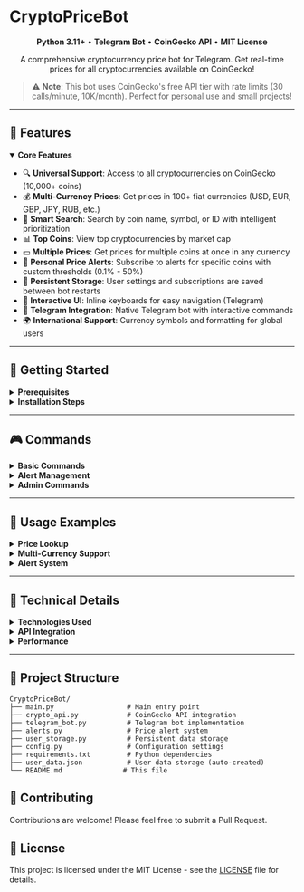 # CryptoPriceBot

<div align="center">

**Python 3.11+** • **Telegram Bot** • **CoinGecko API** • **MIT License**

A comprehensive cryptocurrency price bot for Telegram. Get real-time prices for all cryptocurrencies available on CoinGecko!

</div>

> ⚠️ **Note**: This bot uses CoinGecko's free API tier with rate limits (30 calls/minute, 10K/month). Perfect for personal use and small projects!

---

## 📌 Features

<details open>
<summary><strong>Core Features</strong></summary>

- 🔍 **Universal Support**: Access to all cryptocurrencies on CoinGecko (10,000+ coins)
- 💰 **Multi-Currency Prices**: Get prices in 100+ fiat currencies (USD, EUR, GBP, JPY, RUB, etc.)
- 🔎 **Smart Search**: Search by coin name, symbol, or ID with intelligent prioritization
- 📊 **Top Coins**: View top cryptocurrencies by market cap
- 💵 **Multiple Prices**: Get prices for multiple coins at once in any currency
- 🔔 **Personal Price Alerts**: Subscribe to alerts for specific coins with custom thresholds (0.1% - 50%)
- 💾 **Persistent Storage**: User settings and subscriptions are saved between bot restarts
- 🎯 **Interactive UI**: Inline keyboards for easy navigation (Telegram)
- 📱 **Telegram Integration**: Native Telegram bot with interactive commands
- 🌍 **International Support**: Currency symbols and formatting for global users

</details>

---

## 🚀 Getting Started

<details>
<summary><strong>Prerequisites</strong></summary>

- Python 3.11 or higher
- Telegram Bot Token (from [@BotFather](https://t.me/botfather))
- CoinGecko API access (free)

</details>

<details>
<summary><strong>Installation Steps</strong></summary>

1. **Clone the repository:**
   ```bash
   git clone https://github.com/Jenny30008/CryptoPriceBot.git
   cd CryptoPriceBot
   ```

2. **Install Python dependencies:**
   ```bash
   pip install -r requirements.txt
   ```

3. **Configure your bot:**
   - Copy `config_example.py` to `config.py`
   - Add your Telegram Bot Token:
     ```python
     TELEGRAM_API_TOKEN = "your_bot_token_here"
     ```

4. **Run the bot:**
   ```bash
   python main.py
   ```
</details>

---

## 🎮 Commands

<details>
<summary><strong>Basic Commands</strong></summary>

- `/start` - Welcome message and bot introduction
- `/price bitcoin` - Get Bitcoin price in USD
- `/price ethereum eur` - Get Ethereum price in EUR
- `/search btc` - Search for cryptocurrencies
- `/top` - View top cryptocurrencies by market cap
- `/currencies` - List supported fiat currencies

</details>

<details>
<summary><strong>Alert Management</strong></summary>

- `/subscribe` - Subscribe to price alerts
- `/addcoin bitcoin` - Add Bitcoin to monitoring
- `/mycoins` - View your monitored coins
- `/settings` - Manage alert preferences
- `/unsubscribe` - Stop receiving alerts

</details>

<details>
<summary><strong>Admin Commands</strong></summary>

- `/backup` - Create data backup (admin only)
- `/restore` - Restore from backup (admin only)

</details>

---

## 📖 Usage Examples

<details>
<summary><strong>Price Lookup</strong></summary>

```
/price bitcoin
/price ethereum eur
/prices btc eth ada
```
</details>

<details>
<summary><strong>Multi-Currency Support</strong></summary>

```
/price bitcoin usd
/price ethereum eur
/price cardano rub
/currencies
```
</details>

<details>
<summary><strong>Alert System</strong></summary>

```
/subscribe
/addcoin bitcoin
/addcoin ethereum
/mycoins
/settings
```
</details>

---

## 🔧 Technical Details

<details>
<summary><strong>Technologies Used</strong></summary>

- **Python 3.11+** - Core programming language
- **python-telegram-bot** - Telegram Bot API wrapper
- **httpx** - Async HTTP client for API calls
- **asyncio** - Asynchronous programming
- **JSON** - Data persistence

</details>

<details>
<summary><strong>API Integration</strong></summary>

- **CoinGecko API** - Cryptocurrency data source
- **Rate Limiting** - 30 calls/minute (free tier)
- **Error Handling** - Robust error management

</details>

<details>
<summary><strong>Performance</strong></summary>

- **Async Operations** - Non-blocking API calls
- **Efficient Monitoring** - 5-minute price checks
- **Memory Optimized** - Lightweight data storage

</details>

---

## 📁 Project Structure

```
CryptoPriceBot/
├── main.py                  # Main entry point
├── crypto_api.py            # CoinGecko API integration
├── telegram_bot.py          # Telegram bot implementation
├── alerts.py                # Price alert system
├── user_storage.py          # Persistent data storage
├── config.py                # Configuration settings
├── requirements.txt         # Python dependencies
├── user_data.json           # User data storage (auto-created)
└── README.md               # This file
```

## 🤝 Contributing

Contributions are welcome! Please feel free to submit a Pull Request.

## 📄 License

This project is licensed under the MIT License - see the [LICENSE](LICENSE) file for details.
